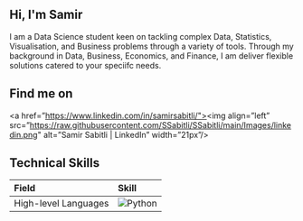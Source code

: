 ## Hi, I'm **Samir**

I am a Data Science student keen on tackling complex Data, Statistics, Visualisation, and Business problems through a variety of tools. Through my background in Data, Business, Economics, and Finance, I am deliver flexible solutions catered to your speciifc needs.

## Find me on

<a href=”https://www.linkedin.com/in/samirsabitli/"><img align=”left” src=”https://raw.githubusercontent.com/SSabitli/SSabitli/main/Images/linkedin.png" alt=”Samir Sabitli | LinkedIn” width=”21px”/></a>

## Technical Skills

| Field        | Skill      |
| :----------- | :--------- |
| High-level Languages | ![Python](https://img.shields.io/badge/python-3670A0?style=for-the-badge&logo=python&logoColor=ffdd54) |